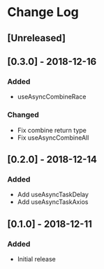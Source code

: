 # Change Log

## [Unreleased]

## [0.3.0] - 2018-12-16
### Added
- useAsyncCombineRace
### Changed
- Fix combine return type
- Fix useAsyncCombineAll

## [0.2.0] - 2018-12-14
### Added
- Add useAsyncTaskDelay
- Add useAsyncTaskAxios

## [0.1.0] - 2018-12-11
### Added
- Initial release
